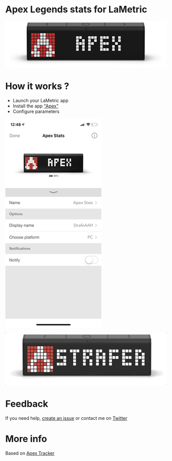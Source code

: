 # Apex Legends stats for LaMetric

![LaMetric Apex](https://raw.githubusercontent.com/pgrimaud/lametric-apex/master/images/apex.png)

# How it works ?

- Launch your LaMetric app
- Install the app ["Apex"](https://apps.lametric.com/apps/apex_stats/8320)
- Configure parameters

![LaMetric Apex](https://raw.githubusercontent.com/pgrimaud/lametric-apex/master/images/apex-app.png)

![LaMetric Apex GIF](https://raw.githubusercontent.com/pgrimaud/lametric-apex/master/images/apex.gif)

# Feedback

If you need help, [create an issue](https://github.com/pgrimaud/lametric-apex/issues) or contact me on [Twitter](http://twitter.com/pgrimaud_)

# More info

Based on [Apex Tracker](https://apex.tracker.gg)
